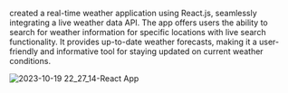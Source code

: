 created a real-time weather application using React.js, seamlessly integrating a live weather data API. The app offers users the 
ability to search for weather information for specific locations with live search functionality. It provides up-to-date 
weather forecasts, making it a user-friendly and informative tool for staying updated on current weather conditions.


![2023-10-19 22_27_14-React App](https://github.com/Nehakumari02/WeatherApp/assets/76866948/bb48ada5-a8a8-47c4-9508-2c58e13422eb)

 
